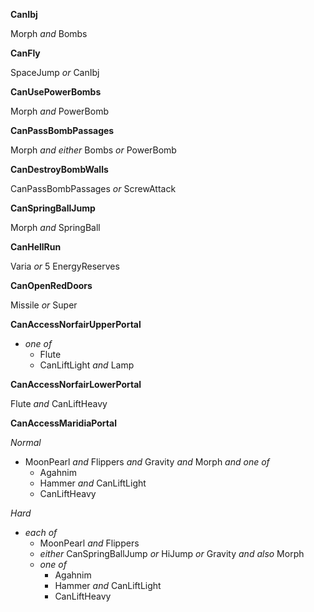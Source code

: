 ﻿**CanIbj**

Morph *and* Bombs

**CanFly**

SpaceJump *or* CanIbj

**CanUsePowerBombs**

Morph *and* PowerBomb

**CanPassBombPassages**

Morph *and either* Bombs *or* PowerBomb

**CanDestroyBombWalls**

CanPassBombPassages *or* ScrewAttack

**CanSpringBallJump**

Morph *and* SpringBall

**CanHellRun**

Varia *or* 5 EnergyReserves

**CanOpenRedDoors**

Missile *or* Super

**CanAccessNorfairUpperPortal**

- *one of*
  - Flute
  - CanLiftLight *and* Lamp

**CanAccessNorfairLowerPortal**

Flute *and* CanLiftHeavy

**CanAccessMaridiaPortal**

*Normal*

- MoonPearl *and* Flippers *and* Gravity *and* Morph *and one of*
  - Agahnim
  - Hammer *and* CanLiftLight
  - CanLiftHeavy

*Hard*

- *each of*
  - MoonPearl *and* Flippers
  - *either* CanSpringBallJump *or* HiJump *or* Gravity *and also* Morph
  - *one of*
    - Agahnim
    - Hammer *and* CanLiftLight
    - CanLiftHeavy

